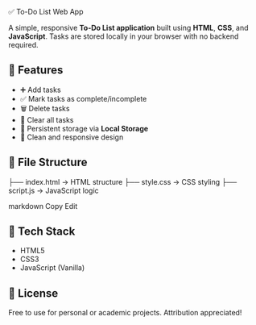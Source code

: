 ✅ To-Do List Web App

A simple, responsive **To-Do List application** built using **HTML**, **CSS**, and **JavaScript**. Tasks are stored locally in your browser with no backend required.

## 🚀 Features

- ➕ Add tasks
- ✅ Mark tasks as complete/incomplete
- 🗑️ Delete tasks
- 🧹 Clear all tasks
- 💾 Persistent storage via **Local Storage**
- 🎨 Clean and responsive design

## 📁 File Structure

├── index.html → HTML structure
├── style.css → CSS styling
├── script.js → JavaScript logic

markdown
Copy
Edit

## 🧠 Tech Stack

- HTML5  
- CSS3  
- JavaScript (Vanilla)   

## 📜 License

Free to use for personal or academic projects. Attribution appreciated!
